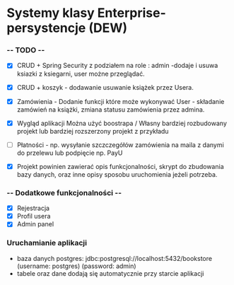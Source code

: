 # Systemy klasy Enterprise-persystencje (DEW)

### -- TODO --

- [X] CRUD + Spring Security z podziałem na role : admin -dodaje i usuwa  ksiazki z ksiegarni, user możne przeglądać.

- [X] CRUD + koszyk - dodawanie usuwanie książek przez Usera.

- [X] Zamówienia -  Dodanie funkcji które może wykonywać User - składanie zamówień na książki, zmiana statusu zamówienia przez admina.

- [X] Wygląd aplikacji Można użyć boostrapa / Własny bardziej rozbudowany projekt lub bardziej rozszerzony projekt z przykładu

- [ ] Płatności - np. wysyłanie szczczegółów zamówienia na maila z danymi do przelewu lub podpięcie np. PayU

- [X] Projekt powinien zawierać opis funkcjonalności, skrypt do zbudowania bazy danych, oraz inne opisy sposobu uruchomienia jeżeli potrzeba.


### -- Dodatkowe funkcjonalności --

- [X] Rejestracja
- [X] Profil usera  
- [X] Admin panel

### Uruchamianie aplikacji

- baza danych postgres: jdbc:postgresql://localhost:5432/bookstore (username: postgres) (password: admin)
- tabele oraz dane dodają się automatycznie przy starcie aplikacji
